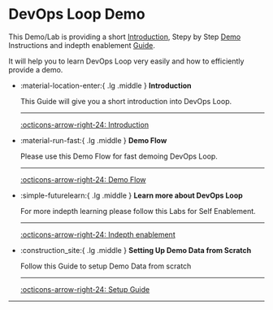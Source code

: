 # DevOps Loop Demo

This Demo/Lab is providing a short [Introduction][REFIntro], Stepy by Step [Demo][REFDemo] Instructions and indepth enablement [Guide][REFLearn].

It will help you to learn DevOps Loop very easily and how to efficiently provide a demo.

<div class="grid cards" markdown>

- :material-location-enter:{ .lg .middle } __Introduction__

    This Guide will give you a short introduction into DevOps Loop.
  
    ---

    [:octicons-arrow-right-24: Introduction][REFIntro]

- :material-run-fast:{ .lg .middle } __Demo Flow__

    Please use this Demo Flow for fast demoing DevOps Loop.

    ---

    [:octicons-arrow-right-24: Demo Flow][REFDemo]

- :simple-futurelearn:{ .lg .middle } __Learn more about DevOps Loop__

    For more indepth learning please follow this Labs for Self Enablement.
  
    ---

    [:octicons-arrow-right-24: Indepth enablement][REFLearn]

- :construction_site:{ .lg .middle } __Setting Up Demo Data from Scratch__

    Follow this Guide to setup Demo Data from scratch
  
    ---

    [:octicons-arrow-right-24: Setup Guide][REFSetup]

</div>

---

[REFDemo]: demoflow.md
[REFIntro]: learn/introduction/index.md
[REFLearn]: learn/index.md
[REFSetup]: setup.md
